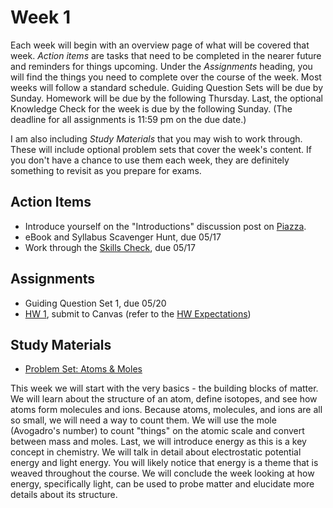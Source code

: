 # Week 1


Each week will begin with an overview page of what will be covered that week. _Action items_ are tasks that need to be completed in the nearer future and reminders for things upcoming.
Under the _Assignments_ heading, you will find the things you need to complete over the course of the week. Most weeks will follow a standard schedule. Guiding Question Sets will be due by Sunday. Homework will be due by the following Thursday. Last, the optional Knowledge Check for the week is due by the following Sunday. (The deadline for all assignments is 11:59 pm on the due date.)



I am also including _Study Materials_ that you may wish to work through. These will include optional problem sets that cover the week's content. If you don't have a chance to use them each week, they are definitely something to revisit as you prepare for exams.

## Action Items

- Introduce yourself on the "Introductions" discussion post on [Piazza](https://psu.instructure.com/courses/1933137/external_tools/195053).
- eBook and Syllabus Scavenger Hunt, due 05/17
- Work through the [Skills Check](https://courses.ed.science.psu.edu/chem110/skills-check.md), due 05/17

## Assignments

- Guiding Question Set 1, due 05/20
- [HW 1](https://genchem.science.psu.edu/homework-1-wc-summer), submit to Canvas (refer to the [HW Expectations](https://media.ed.science.psu.edu/sites/media/ed/files/documents/homework_expectationswc_0.pdf))



## Study Materials

- [Problem Set: Atoms & Moles](https://media.ed.science.psu.edu/sites/media/ed/files/documents/3_problemset3_atomsmoles.pdf)






This week we will start with the very basics - the building blocks of matter. We will learn about the structure of an atom, define isotopes, and see how atoms form molecules and ions. Because atoms, molecules, and ions are all so small, we will need a way to count them. We will use the mole (Avogadro's number) to count "things" on the atomic scale and convert between mass and moles. Last, we will introduce energy as this is a key concept in chemistry. We will talk in detail about electrostatic potential energy and light energy. You will likely notice that energy is a theme that is weaved throughout the course.  We will conclude the week looking at how energy, specifically light, can be used to probe matter and elucidate more details about its structure.



 

